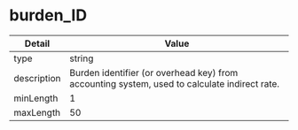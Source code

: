 # burden_ID
| Detail | Value |
| ------ | ----- |
| type | string |
| description | Burden identifier (or overhead key) from accounting system, used to calculate indirect rate. |
| minLength | 1 |
| maxLength | 50 |
